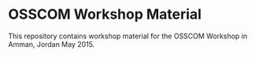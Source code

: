 
OSSCOM Workshop Material
=========================

This repository contains workshop material
for the OSSCOM Workshop in Amman, Jordan May 2015.

